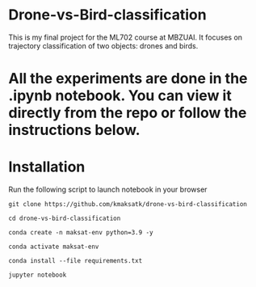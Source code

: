 # Drone-vs-Bird-classification
This is my final project for the ML702 course at MBZUAI. It focuses on trajectory classification of two objects: drones and birds. 

# All the experiments are done in the .ipynb notebook. You can view it directly from the repo or follow the instructions below.

# Installation
Run the following script to launch notebook in your browser

```
git clone https://github.com/kmaksatk/drone-vs-bird-classification

cd drone-vs-bird-classification

conda create -n maksat-env python=3.9 -y

conda activate maksat-env

conda install --file requirements.txt

jupyter notebook
```
